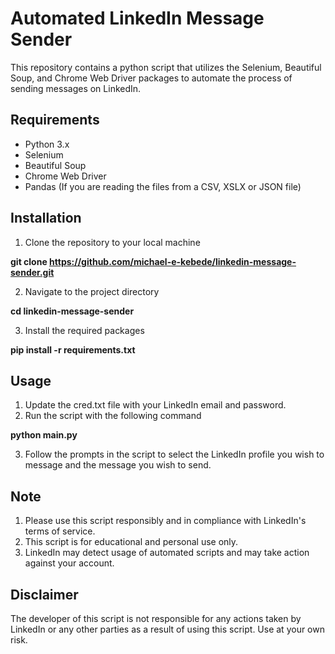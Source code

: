 # Automated LinkedIn Message Sender
This repository contains a python script that utilizes the Selenium, Beautiful Soup, and Chrome Web Driver packages to automate the process of sending messages on LinkedIn.

## Requirements
- Python 3.x
- Selenium
- Beautiful Soup
- Chrome Web Driver
- Pandas (If you are reading the files from a CSV, XSLX or JSON file)


## Installation
1. Clone the repository to your local machine

  **git clone https://github.com/michael-e-kebede/linkedin-message-sender.git**

2. Navigate to the project directory

  **cd linkedin-message-sender**

3. Install the required packages

  **pip install -r requirements.txt**

## Usage
1. Update the cred.txt file with your LinkedIn email and password.
2. Run the script with the following command

  **python main.py**

3. Follow the prompts in the script to select the LinkedIn profile you wish to message and the message you wish to send.

## Note
1. Please use this script responsibly and in compliance with LinkedIn's terms of service.
2. This script is for educational and personal use only.
3. LinkedIn may detect usage of automated scripts and may take action against your account.

## Disclaimer
The developer of this script is not responsible for any actions taken by LinkedIn or any other parties as a result of using this script. Use at your own risk.
